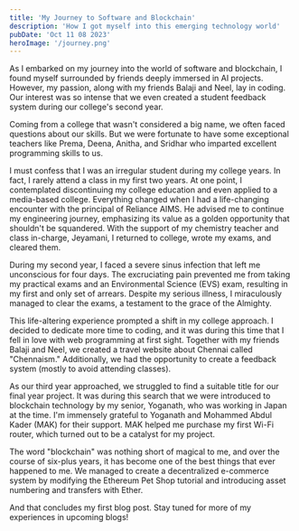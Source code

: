 ```yaml
---
title: 'My Journey to Software and Blockchain'
description: 'How I got myself into this emerging technology world'
pubDate: 'Oct 11 08 2023'
heroImage: '/journey.png'
---
```


As I embarked on my journey into the world of software and blockchain, I found myself surrounded by friends deeply immersed in AI projects. However, my passion, along with my friends Balaji and Neel, lay in coding. Our interest was so intense that we even created a student feedback system during our college's second year.

Coming from a college that wasn't considered a big name, we often faced questions about our skills. But we were fortunate to have some exceptional teachers like Prema, Deena, Anitha, and Sridhar who imparted excellent programming skills to us.

I must confess that I was an irregular student during my college years. In fact, I rarely attend a  class in my first two years. At one point, I contemplated discontinuing my college education and even applied to a media-based college. Everything changed when I had a life-changing encounter with the principal of Reliance AIMS. He advised me to continue my engineering journey, emphasizing its value as a golden opportunity that shouldn't be squandered. With the support of my chemistry teacher and class in-charge, Jeyamani, I returned to college, wrote my exams, and cleared them.

During my second year, I faced a severe sinus infection that left me unconscious for four days. The excruciating pain prevented me from taking my practical exams and an Environmental Science (EVS) exam, resulting in my first and only set of arrears. Despite my serious illness, I miraculously managed to clear the exams, a testament to the grace of the Almighty.

This life-altering experience prompted a shift in my college approach. I decided to dedicate more time to coding, and it was during this time that I fell in love with web programming at first sight. Together with my friends Balaji and Neel, we created a travel website about Chennai called "Chennaism." Additionally, we had the opportunity to create a feedback system (mostly to avoid attending classes).

As our third year approached, we struggled to find a suitable title for our final year project. It was during this search that we were introduced to blockchain technology by my senior, Yoganath, who was working in Japan at the time. I'm immensely grateful to Yoganath and Mohammed Abdul Kader (MAK) for their support. MAK helped me purchase my first Wi-Fi router, which turned out to be a catalyst for my project.

The word "blockchain" was nothing short of magical to me, and over the course of six-plus years, it has become one of the best things that ever happened to me. We managed to create a decentralized e-commerce system by modifying the Ethereum Pet Shop tutorial and introducing asset numbering and transfers with Ether.

And that concludes my first blog post. Stay tuned for more of my experiences in upcoming blogs!

